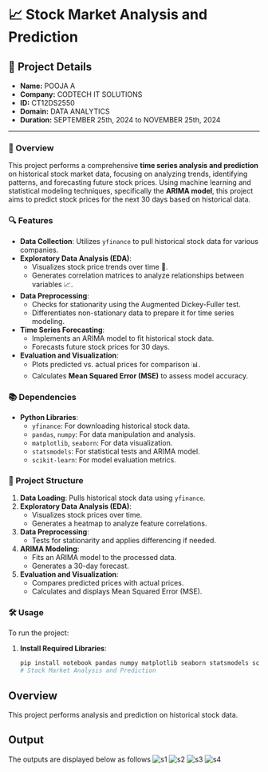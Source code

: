 # 📈 Stock Market Analysis and Prediction
## 📄 Project Details
- **Name:** POOJA A
- **Company:** CODTECH IT SOLUTIONS
- **ID:** CT12DS2550
- **Domain:** DATA ANALYTICS
- **Duration:** SEPTEMBER 25th, 2024 to NOVEMBER 25th, 2024

---

### 🚀 Overview
This project performs a comprehensive **time series analysis and prediction** on historical stock market data, focusing on analyzing trends, identifying patterns, and forecasting future stock prices. Using machine learning and statistical modeling techniques, specifically the **ARIMA model**, this project aims to predict stock prices for the next 30 days based on historical data.

### 🔍 Features
- **Data Collection**: Utilizes `yfinance` to pull historical stock data for various companies.
- **Exploratory Data Analysis (EDA)**:
  - Visualizes stock price trends over time 📅.
  - Generates correlation matrices to analyze relationships between variables 📈.
- **Data Preprocessing**:
  - Checks for stationarity using the Augmented Dickey-Fuller test.
  - Differentiates non-stationary data to prepare it for time series modeling.
- **Time Series Forecasting**:
  - Implements an ARIMA model to fit historical stock data.
  - Forecasts future stock prices for 30 days.
- **Evaluation and Visualization**:
  - Plots predicted vs. actual prices for comparison 📊.
  - Calculates **Mean Squared Error (MSE)** to assess model accuracy.

### 📚 Dependencies
- **Python Libraries**:
  - `yfinance`: For downloading historical stock data.
  - `pandas`, `numpy`: For data manipulation and analysis.
  - `matplotlib`, `seaborn`: For data visualization.
  - `statsmodels`: For statistical tests and ARIMA model.
  - `scikit-learn`: For model evaluation metrics.

### 📂 Project Structure
1. **Data Loading**: Pulls historical stock data using `yfinance`.
2. **Exploratory Data Analysis (EDA)**:
   - Visualizes stock prices over time.
   - Generates a heatmap to analyze feature correlations.
3. **Data Preprocessing**:
   - Tests for stationarity and applies differencing if needed.
4. **ARIMA Modeling**:
   - Fits an ARIMA model to the processed data.
   - Generates a 30-day forecast.
5. **Evaluation and Visualization**:
   - Compares predicted prices with actual prices.
   - Calculates and displays Mean Squared Error (MSE).

### 🛠 Usage
To run the project:
1. **Install Required Libraries**:
   ```bash
   pip install notebook pandas numpy matplotlib seaborn statsmodels scikit-learn yfinance
   # Stock Market Analysis and Prediction

## Overview
This project performs analysis and prediction on historical stock data.
## Output
The outputs are displayed below as follows
![s1](https://github.com/user-attachments/assets/2ac73f7f-465a-4f57-8d5d-baa4c8135cd1)
![s2](https://github.com/user-attachments/assets/f2782872-c65f-444e-9630-446e9f9a4e6e)
![s3](https://github.com/user-attachments/assets/af58b044-6035-428f-8db2-2dc05633ef4c)
![s4](https://github.com/user-attachments/assets/c89ced9b-52c5-4216-9bf5-22734ccce72f)




